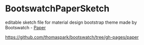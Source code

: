 # BootswatchPaperSketch
editable sketch file for material design bootstrap theme made by Bootswatch - <a href="http://bootswatch.com/paper/" target="_blank">Paper</a>

<a href="https://github.com/thomaspark/bootswatch/tree/gh-pages/paper" target="_blank">https://github.com/thomaspark/bootswatch/tree/gh-pages/paper</a>
